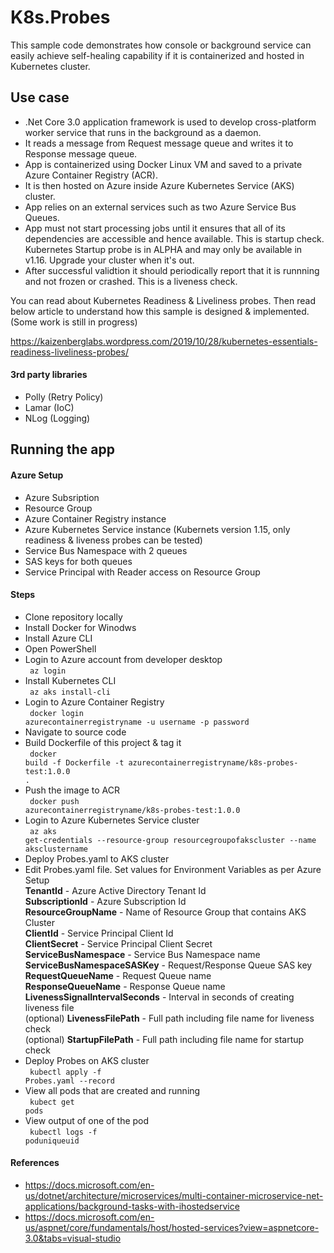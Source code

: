 # K8s.Probes

This sample code demonstrates how console or background service can easily achieve self-healing capability if it is containerized and hosted in Kubernetes cluster.

<h2>Use case</h2>

- .Net Core 3.0 application framework is used to develop cross-platform worker service that runs in the background as a daemon.
- It reads a message from Request message queue and writes it to Response message queue.
- App is containerized using Docker Linux VM and saved to a private Azure Container Registry (ACR).
- It is then hosted on Azure inside Azure Kubernetes Service (AKS) cluster.
- App relies on an external services such as two Azure Service Bus Queues.
- App must not start processing jobs until it ensures that all of its dependencies are accessible and hence available. This is startup check. Kubernetes Startup probe is in ALPHA and may only be available in v1.16. Upgrade your cluster when it's out.
- After successful validtion it should periodically report that it is runnning and not frozen or crashed. This is a liveness check.

You can read about Kubernetes Readiness & Liveliness probes. Then read below article to understand how this sample is designed & implemented. (Some work is still in progress)

https://kaizenberglabs.wordpress.com/2019/10/28/kubernetes-essentials-readiness-liveliness-probes/

<h4>3rd party libraries</h4>

- Polly (Retry Policy)
- Lamar (IoC) 
- NLog (Logging)

<h2>Running the app</h2>

<h4>Azure Setup</h4>

- Azure Subsription
- Resource Group
- Azure Container Registry instance
- Azure Kubernetes Service instance (Kubernets version 1.15, only readiness & liveness probes can be tested)
- Service Bus Namespace with 2 queues
- SAS keys for both queues
- Service Principal with Reader access on Resource Group

<h4>Steps</h4>

- Clone repository locally
- Install Docker for Winodws
- Install Azure CLI
- Open PowerShell
- Login to Azure account from developer desktop</br>
<code> az login </code>
- Install Kubernetes CLI</br>
<code> az aks install-cli </code>
- Login to Azure Container Registry</br>
<code> docker login azurecontainerregistryname -u username -p password </code>
- Navigate to source code
- Build Dockerfile of this project & tag it</br>
<code> docker build -f Dockerfile -t azurecontainerregistryname/k8s-probes-test:1.0.0 . </code>
- Push the image to ACR</br>
<code> docker push azurecontainerregistryname/k8s-probes-test:1.0.0 </code>
- Login to Azure Kubernetes Service cluster</br>
<code> az aks get-credentials --resource-group resourcegroupofakscluster --name aksclustername </code>
- Deploy Probes.yaml to AKS cluster</br>
- Edit Probes.yaml file. Set values for Environment Variables as per Azure Setup</br>
<strong>TenantId</strong> - Azure Active Directory Tenant Id</br>
<strong>SubscriptionId</strong> - Azure Subscription Id</br>
<strong>ResourceGroupName</strong> - Name of Resource Group that contains AKS Cluster</br>
<strong>ClientId</strong> - Service Principal Client Id</br>
<strong>ClientSecret</strong> - Service Principal Client Secret</br>
<strong>ServiceBusNamespace</strong> - Service Bus Namespace name</br>
<strong>ServiceBusNamespaceSASKey</strong> - Request/Response Queue SAS key</br>
<strong>RequestQueueName</strong> - Request Queue name</br>
<strong>ResponseQueueName</strong> - Response Queue name</br>
<strong>LivenessSignalIntervalSeconds</strong> - Interval in seconds of creating liveness file</br>
(optional) <strong>LivenessFilePath</strong> - Full path including file name for liveness check</br>
(optional) <strong>StartupFilePath</strong> - Full path including file name for startup check</br>
- Deploy Probes on AKS cluster</br>
<code> kubectl apply -f Probes.yaml --record </code>
- View all pods that are created and running</br>
<code> kubect get pods </code>
- View output of one of the pod</br>
<code> kubectl logs -f poduniqueuid </code>

<h4>References</h4>

- https://docs.microsoft.com/en-us/dotnet/architecture/microservices/multi-container-microservice-net-applications/background-tasks-with-ihostedservice</br>
- https://docs.microsoft.com/en-us/aspnet/core/fundamentals/host/hosted-services?view=aspnetcore-3.0&tabs=visual-studio
